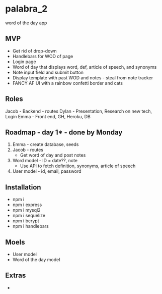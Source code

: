 # palabra_2
word of the day app

## MVP
- Get rid of drop-down
- Handlebars for WOD of page
- Login page
- Word of day that displays word, def, article of speech, and synonyms
- Note input field and submit button
- Display template with past WOD and notes - steal from note tracker 
- FANCY AF UI with a rainbow confetti border and cats

## Roles
Jacob - Backend - routes
Dylan - Presentation, Research on new tech, Login
Emma - Front end, GH, Heroku, DB

## Roadmap - day 1* - done by Monday 
1. Emma - create database, seeds
2. Jacob - routes
    - Get word of day and post notes
3. Word model - ID = date??, note
    - Use API to fetch definition, synonyms, article of speech
4. User model - id, email, password


## Installation
- npm i
- npm i express
- npm i mysql2
- npm i sequelize 
- npm i bcrypt
- npm i handlebars

## Moels
- User model
- Word of the day model

## Extras
- 